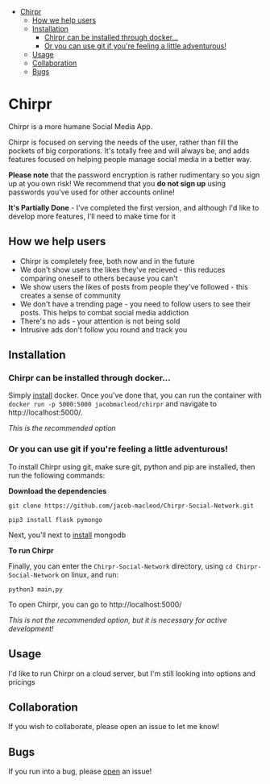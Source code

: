 - [Chirpr](#chirpr)
  - [How we help users](#how-we-help-users)
  - [Installation](#installation)
    - [Chirpr can be installed through docker...](#chirpr-can-be-installed-through-docker)
    - [Or you can use git if you're feeling a little adventurous!](#or-you-can-use-git-if-youre-feeling-a-little-adventurous)
  - [Usage](#usage)
  - [Collaboration](#collaboration)
  - [Bugs](#bugs)

# Chirpr
Chirpr is a more humane Social Media App. 

Chirpr is focused on serving the needs of the user, rather than fill the pockets of big corporations. It's totally free and will always be, and adds features focused on helping people manage social media in a better way.

**Please note** that the password encryption is rather rudimentary so you sign up at you own risk! We recommend that you **do not sign up** using passwords you've used for other accounts online!

**It's Partially Done** - I've completed the first version, and although I'd like to develop more features, I'll need to make time for it

## How we help users
* Chirpr is completely free, both now and in the future
* We don't show users the likes they've recieved - this reduces comparing oneself to others because you can't
* We show users the likes of posts from people they've followed - this creates a sense of community
* We don't have a trending page - you need to follow users to see their posts. This helps to combat social media addiction
* There's no ads - your attention is not being sold
* Intrusive ads don't follow you round and track you


## Installation
### Chirpr can be installed through docker...
Simply [install](https://docs.docker.com/get-docker/) docker. Once you've done that, you can run the container with `docker run -p 5000:5000 jacobmacleod/chirpr` and navigate to http://localhost:5000/.

*This is the recommended option*

### Or you can use git if you're feeling a little adventurous!
To install Chirpr using git, make sure git, python and pip are installed, then run the following commands:

**Download the dependencies**

`git clone https://github.com/jacob-macleod/Chirpr-Social-Network.git`

`pip3 install flask pymongo`

Next, you'll next to [install](https://www.mongodb.com/try/download/community) mongodb

**To run Chirpr**

Finally, you can enter the `Chirpr-Social-Network` directory, using `cd Chirpr-Social-Network` on linux, and run:

`python3 main,py`

To open Chirpr, you can go to http://localhost:5000/

*This is not the recommended option, but it is necessary for active development!*
 
## Usage
I'd like to run Chirpr on a cloud server, but I'm still looking into options and pricings

## Collaboration
If you wish to collaborate, please open an issue to let me know!

## Bugs
If you run into a bug, please [open](https://github.com/jacob-macleod/Chirpr-Social-Network/issues) an issue!